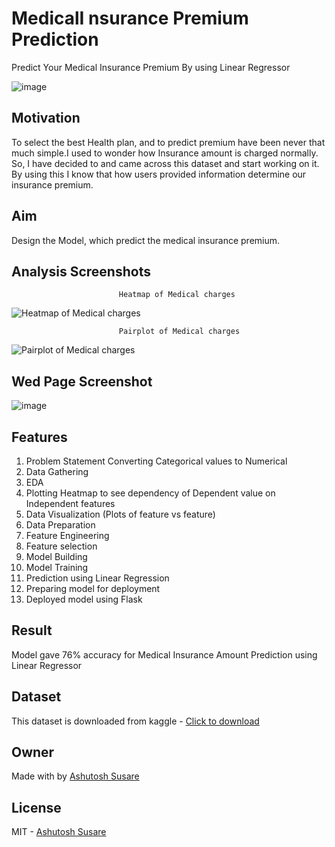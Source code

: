 # MedicalI nsurance Premium Prediction
Predict Your Medical Insurance Premium By using Linear Regressor


![image](https://user-images.githubusercontent.com/116812639/201905846-52ca2d76-3adc-425b-b35b-25338298e74c.png)

## Motivation

To select the best Health plan, and to predict premium have been never that much simple.I used to wonder how Insurance amount is charged normally. So, I have decided to and came across this dataset and start working on it. By using this I know that how users provided information determine our insurance premium.

## Aim 

Design the Model, which predict the medical insurance premium.

## Analysis Screenshots
                            Heatmap of Medical charges
![Heatmap of Medical charges](https://user-images.githubusercontent.com/116812639/201911803-07870a88-d1d1-4fb0-94ae-9e2ccafda21c.png)

                            Pairplot of Medical charges
![Pairplot of Medical charges](https://user-images.githubusercontent.com/116812639/201911936-89f1d5b6-0276-4b10-b4df-0e4e1c4065e8.jpeg)

## Wed Page Screenshot

![image](https://user-images.githubusercontent.com/116812639/201915215-92e7d988-e856-4f99-b65e-d9255eb09a67.png)

## Features

1.	Problem Statement Converting Categorical values to Numerical
2.	Data Gathering
3.	EDA
4.	Plotting Heatmap to see dependency of Dependent value on Independent features
5.	Data Visualization (Plots of feature vs feature)
6.	Data Preparation
7.	Feature Engineering
8.	Feature selection
9.	Model Building 
10.	Model Training
11.	Prediction using Linear Regression
12.	Preparing model for deployment
13.	Deployed model using Flask

## Result

Model gave 76% accuracy for Medical Insurance Amount Prediction using Linear Regressor

## Dataset

This dataset is downloaded from kaggle - [Click to download](https://www.kaggle.com/datasets/mirichoi0218/insurance)

## Owner

Made with by [Ashutosh Susare](https://github.com/ashutohsusare20)

## License 

MIT - [Ashutosh Susare](https://github.com/ashutohsusare20)


